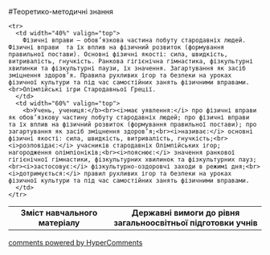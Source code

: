 <div id="hypercomments_widget" class="js-hypercomments-widget invisible"></div>

#Теоретико-методичні знання

<table>
  <body>
    <tr>
      <td width="40%" align="center">
        <b>Зміст навчального матеріалу</b>
      </td>
      <td width="60%" align="center" valign="top">
        <b>Державні вимоги до рівня загальноосвітньої підготовки учнів</b>
      </td>
    </tr>

    <tr>
      <td width="40%" valign="top">
        Фізичні вправи – обов’язкова частина побуту стародавніх людей. Фізичні вправи  та їх вплив на фізичний розвиток (формування правильної постави). Основні фізичні якості: сила, швидкість, витривалість, гнучкість. Ранкова гігієнічна гімнастика, фізкультурні хвилинки та фізкультурні паузи, їх значення. Загартування як засіб зміцнення здоров’я. Правила рухливих ігор та безпеки на уроках фізичної культури та під час самостійних занять фізичними вправами.<br>Олімпійські ігри Стародавньої Греції.
      </td>
      <td width="60%" valign="top">
        <b>Учень, учениця:</b><br><i>має уявлення:</i> про фізичні вправи  як обов’язкову частину побуту стародавніх людей; про фізичні вправи  та їх вплив на фізичний розвиток (формування правильної постави); про загартування як засіб зміцнення здоров’я;<br><i>називає:</i> основні фізичні якості: сила, швидкість, витривалість, гнучкість;<br><i>розповідає:</i> учасників стародавніх Олімпійських ігор;  нагородження олімпіоніків;<br><i>пояснює:</i> значення ранкової гігієнічної гімнастики, фізкультурних хвилинок та фізкультурних пауз;<br><i>застосовує:</i> фізкультурно-оздоровчі заходи в режимі дня;<br><i>дотримується:</i> правил рухливих ігор та безпеки на уроках фізичної культури та під час самостійних занять фізичними вправами.
      </td>
    </tr>
  </body>
</table>




<div class="js-hypercomments-container">
    <a href="http://hypercomments.com" class="hc-link" title="comments widget">comments powered by HyperComments</a>
</div>